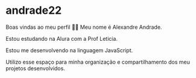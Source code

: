 # andrade22
Boas vindas ao meu perfil 💙💙
Meu nome é Alexandre Andrade.

 Estou estudando na Alura com a Prof Leticia.
 
 Estou me desenvolvendo na linguagem JavaScript.
  

  Utilizo esse espaço para minha organização e compartilhamento dos meu projetos desenvolvidos.
  
  
